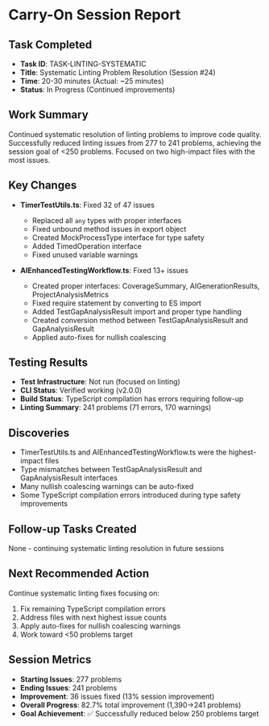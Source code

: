 # Carry-On Session Report

## Task Completed
- **Task ID**: TASK-LINTING-SYSTEMATIC
- **Title**: Systematic Linting Problem Resolution (Session #24)
- **Time**: 20-30 minutes (Actual: ~25 minutes)
- **Status**: In Progress (Continued improvements)

## Work Summary
Continued systematic resolution of linting problems to improve code quality. Successfully reduced linting issues from 277 to 241 problems, achieving the session goal of <250 problems. Focused on two high-impact files with the most issues.

## Key Changes
- **TimerTestUtils.ts**: Fixed 32 of 47 issues
  - Replaced all `any` types with proper interfaces
  - Fixed unbound method issues in export object
  - Created MockProcessType interface for type safety
  - Added TimedOperation interface
  - Fixed unused variable warnings
  
- **AIEnhancedTestingWorkflow.ts**: Fixed 13+ issues
  - Created proper interfaces: CoverageSummary, AIGenerationResults, ProjectAnalysisMetrics
  - Fixed require statement by converting to ES import
  - Added TestGapAnalysisResult import and proper type handling
  - Created conversion method between TestGapAnalysisResult and GapAnalysisResult
  - Applied auto-fixes for nullish coalescing

## Testing Results
- **Test Infrastructure**: Not run (focused on linting)
- **CLI Status**: Verified working (v2.0.0)
- **Build Status**: TypeScript compilation has errors requiring follow-up
- **Linting Summary**: 241 problems (71 errors, 170 warnings)

## Discoveries
- TimerTestUtils.ts and AIEnhancedTestingWorkflow.ts were the highest-impact files
- Type mismatches between TestGapAnalysisResult and GapAnalysisResult interfaces
- Many nullish coalescing warnings can be auto-fixed
- Some TypeScript compilation errors introduced during type safety improvements

## Follow-up Tasks Created
None - continuing systematic linting resolution in future sessions

## Next Recommended Action
Continue systematic linting fixes focusing on:
1. Fix remaining TypeScript compilation errors
2. Address files with next highest issue counts
3. Apply auto-fixes for nullish coalescing warnings
4. Work toward <50 problems target

## Session Metrics
- **Starting Issues**: 277 problems
- **Ending Issues**: 241 problems  
- **Improvement**: 36 issues fixed (13% session improvement)
- **Overall Progress**: 82.7% total improvement (1,390→241 problems)
- **Goal Achievement**: ✅ Successfully reduced below 250 problems target